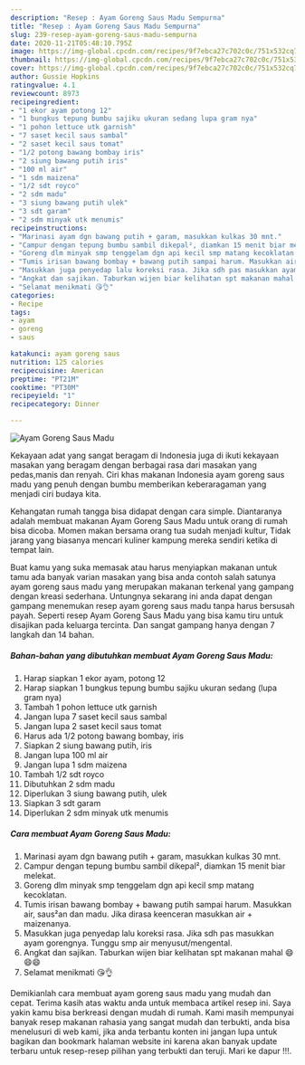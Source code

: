 ```yaml
---
description: "Resep : Ayam Goreng Saus Madu Sempurna"
title: "Resep : Ayam Goreng Saus Madu Sempurna"
slug: 239-resep-ayam-goreng-saus-madu-sempurna
date: 2020-11-21T05:48:10.795Z
image: https://img-global.cpcdn.com/recipes/9f7ebca27c702c0c/751x532cq70/ayam-goreng-saus-madu-foto-resep-utama.jpg
thumbnail: https://img-global.cpcdn.com/recipes/9f7ebca27c702c0c/751x532cq70/ayam-goreng-saus-madu-foto-resep-utama.jpg
cover: https://img-global.cpcdn.com/recipes/9f7ebca27c702c0c/751x532cq70/ayam-goreng-saus-madu-foto-resep-utama.jpg
author: Gussie Hopkins
ratingvalue: 4.1
reviewcount: 8973
recipeingredient:
- "1 ekor ayam potong 12"
- "1 bungkus tepung bumbu sajiku ukuran sedang lupa gram nya"
- "1 pohon lettuce utk garnish"
- "7 saset kecil saus sambal"
- "2 saset kecil saus tomat"
- "1/2 potong bawang bombay iris"
- "2 siung bawang putih iris"
- "100 ml air"
- "1 sdm maizena"
- "1/2 sdt royco"
- "2 sdm madu"
- "3 siung bawang putih ulek"
- "3 sdt garam"
- "2 sdm minyak utk menumis"
recipeinstructions:
- "Marinasi ayam dgn bawang putih + garam, masukkan kulkas 30 mnt."
- "Campur dengan tepung bumbu sambil dikepal², diamkan 15 menit biar melekat."
- "Goreng dlm minyak smp tenggelam dgn api kecil smp matang kecoklatan."
- "Tumis irisan bawang bombay + bawang putih sampai harum. Masukkan air, saus²an dan madu. Jika dirasa keenceran masukkan air + maizenanya."
- "Masukkan juga penyedap lalu koreksi rasa. Jika sdh pas masukkan ayam gorengnya. Tunggu smp air menyusut/mengental."
- "Angkat dan sajikan. Taburkan wijen biar kelihatan spt makanan mahal 😄😄😄"
- "Selamat menikmati 😘👌"
categories:
- Recipe
tags:
- ayam
- goreng
- saus

katakunci: ayam goreng saus 
nutrition: 125 calories
recipecuisine: American
preptime: "PT21M"
cooktime: "PT30M"
recipeyield: "1"
recipecategory: Dinner

---
```



![Ayam Goreng Saus Madu](https://img-global.cpcdn.com/recipes/9f7ebca27c702c0c/751x532cq70/ayam-goreng-saus-madu-foto-resep-utama.jpg)

Kekayaan adat yang sangat beragam di Indonesia juga di ikuti kekayaan masakan yang beragam dengan berbagai rasa dari masakan yang pedas,manis dan renyah. Ciri khas makanan Indonesia ayam goreng saus madu yang penuh dengan bumbu memberikan keberaragaman yang menjadi ciri budaya kita.


Kehangatan rumah tangga bisa didapat dengan cara simple. Diantaranya adalah membuat makanan Ayam Goreng Saus Madu untuk orang di rumah bisa dicoba. Momen makan bersama orang tua sudah menjadi kultur, Tidak jarang yang biasanya mencari kuliner kampung mereka sendiri ketika di tempat lain.



Buat kamu yang suka memasak atau harus menyiapkan makanan untuk tamu ada banyak varian masakan yang bisa anda contoh salah satunya ayam goreng saus madu yang merupakan makanan terkenal yang gampang dengan kreasi sederhana. Untungnya sekarang ini anda dapat dengan gampang menemukan resep ayam goreng saus madu tanpa harus bersusah payah.
Seperti resep Ayam Goreng Saus Madu yang bisa kamu tiru untuk disajikan pada keluarga tercinta. Dan sangat gampang hanya dengan 7 langkah dan 14 bahan.


<!--inarticleads1-->

##### Bahan-bahan yang dibutuhkan membuat Ayam Goreng Saus Madu:

1. Harap siapkan 1 ekor ayam, potong 12
1. Harap siapkan 1 bungkus tepung bumbu sajiku ukuran sedang (lupa gram nya)
1. Tambah 1 pohon lettuce utk garnish
1. Jangan lupa 7 saset kecil saus sambal
1. Jangan lupa 2 saset kecil saus tomat
1. Harus ada 1/2 potong bawang bombay, iris
1. Siapkan 2 siung bawang putih, iris
1. Jangan lupa 100 ml air
1. Jangan lupa 1 sdm maizena
1. Tambah 1/2 sdt royco
1. Dibutuhkan 2 sdm madu
1. Diperlukan 3 siung bawang putih, ulek
1. Siapkan 3 sdt garam
1. Diperlukan 2 sdm minyak utk menumis




<!--inarticleads2-->

##### Cara membuat  Ayam Goreng Saus Madu:

1. Marinasi ayam dgn bawang putih + garam, masukkan kulkas 30 mnt.
1. Campur dengan tepung bumbu sambil dikepal², diamkan 15 menit biar melekat.
1. Goreng dlm minyak smp tenggelam dgn api kecil smp matang kecoklatan.
1. Tumis irisan bawang bombay + bawang putih sampai harum. Masukkan air, saus²an dan madu. Jika dirasa keenceran masukkan air + maizenanya.
1. Masukkan juga penyedap lalu koreksi rasa. Jika sdh pas masukkan ayam gorengnya. Tunggu smp air menyusut/mengental.
1. Angkat dan sajikan. Taburkan wijen biar kelihatan spt makanan mahal 😄😄😄
1. Selamat menikmati 😘👌




Demikianlah cara membuat ayam goreng saus madu yang mudah dan cepat. Terima kasih atas waktu anda untuk membaca artikel resep ini. Saya yakin kamu bisa berkreasi dengan mudah di rumah. Kami masih mempunyai banyak resep makanan rahasia yang sangat mudah dan terbukti, anda bisa menelusuri di web kami, jika anda terbantu konten ini jangan lupa untuk bagikan dan bookmark halaman website ini karena akan banyak update terbaru untuk resep-resep pilihan yang terbukti dan teruji. Mari ke dapur !!!. 
